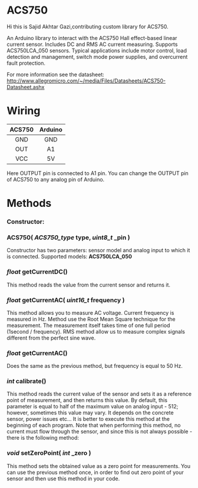 ACS750
======

Hi this is Sajid Akhtar Gazi,contributing custom library for ACS750.


An Arduino library to interact with the ACS750 Hall effect-based linear current sensor. Includes DC and RMS AC current measuring. Supports ACS750LCA_050 sensors. Typical applications include motor control, load detection and management, switch mode power supplies, and overcurrent fault protection.

For more information see the datasheet: http://www.allegromicro.com/~/media/Files/Datasheets/ACS750-Datasheet.ashx

Wiring
======
| ACS750 | Arduino |
|:------:|:-------:|
| GND    | GND     |
| OUT    | A1      |
| VCC    | 5V      |

Here OUTPUT pin is connected to A1 pin. You can change the OUTPUT pin of ACS750 to any analog pin of Arduino.

Methods
=======
### Constructor:
### **ACS750(** *ACS750_type* type, *uint8_t* _pin **)**
Constructor has two parameters: sensor model and analog input to which it is connected. Supported models: **ACS750LCA_050**

### *float* **getCurrentDC()**
This method reads the value from the current sensor and returns it.

### *float* **getCurrentAC(** *uint16_t* frequency **)**
This method allows you to measure AC voltage. Current frequency is measured in Hz. Method use the Root Mean Square technique for the measurement. The measurement itself takes time of one full period (1second / frequency). RMS method allow us to measure complex signals different from the perfect sine wave.

### *float* **getCurrentAC()**
Does the same as the previous method, but frequency is equal to 50 Hz.

### *int* **calibrate()**
This method reads the current value of the sensor and sets it as a reference point of measurement, and then returns this value. By default, this parameter is equal to half of the maximum value on analog input - 512; however, sometimes this value may vary. It depends on the concrete sensor, power issues etc… It is better to execute this method at the beginning of each program. Note that when performing this method, no current must flow through the sensor, and since this is not always possible - there is the following method:

### *void* **setZeroPoint(** *int* _zero **)**
This method sets the obtained value as a zero point for measurements. You can use the previous method once, in order to find out zero point of your sensor and then use this method in your code.
